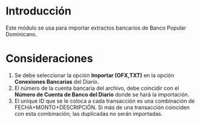 # Introducción 
Este módulo se usa para importar extractos bancarios de Banco Popular Dominicano.

# Consideraciones

1. Se debe seleccionar la opción **Importar (OFX,TXT)** en la opción **Conexiones Bancarias** del Diario.
2. El número de la cuenta bancaria del archivo, debe coincidir con el **Número de Cuenta de Banco del Diario** donde se hará la importación.
3. El unique ID que se le coloca a cada transacción es una combinación de FECHA+MONTO+DESCRIPCIÓN. Si más de una transacción coinciden con esta combinación, las duplicadas no serán importadas.
